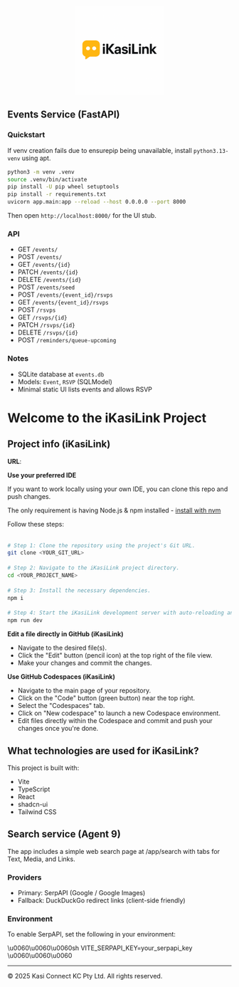 
<p align="center">
		<img src="ikasilink-logo.png" alt="iKasiLink Logo" width="200"/>
</p>

## Events Service (FastAPI)

### Quickstart

If venv creation fails due to ensurepip being unavailable, install `python3.13-venv` using apt.

```bash
python3 -m venv .venv
source .venv/bin/activate
pip install -U pip wheel setuptools
pip install -r requirements.txt
uvicorn app.main:app --reload --host 0.0.0.0 --port 8000
```

Then open `http://localhost:8000/` for the UI stub.

### API

- GET `/events/`
- POST `/events/`
- GET `/events/{id}`
- PATCH `/events/{id}`
- DELETE `/events/{id}`
- POST `/events/seed`
- POST `/events/{event_id}/rsvps`
- GET `/events/{event_id}/rsvps`
- POST `/rsvps`
- GET `/rsvps/{id}`
- PATCH `/rsvps/{id}`
- DELETE `/rsvps/{id}`
- POST `/reminders/queue-upcoming`

### Notes

- SQLite database at `events.db`
- Models: `Event`, `RSVP` (SQLModel)
- Minimal static UI lists events and allows RSVP


# Welcome to the iKasiLink Project


## Project info (iKasiLink)

**URL**: 

**Use your preferred IDE**

If you want to work locally using your own IDE, you can clone this repo and push changes.

The only requirement is having Node.js & npm installed - [install with nvm](https://github.com/nvm-sh/nvm#installing-and-updating)

Follow these steps:

```sh

# Step 1: Clone the repository using the project's Git URL.
git clone <YOUR_GIT_URL>

# Step 2: Navigate to the iKasiLink project directory.
cd <YOUR_PROJECT_NAME>

# Step 3: Install the necessary dependencies.
npm i

# Step 4: Start the iKasiLink development server with auto-reloading and an instant preview.
npm run dev
```


**Edit a file directly in GitHub (iKasiLink)**

- Navigate to the desired file(s).
- Click the "Edit" button (pencil icon) at the top right of the file view.
- Make your changes and commit the changes.


**Use GitHub Codespaces (iKasiLink)**

- Navigate to the main page of your repository.
- Click on the "Code" button (green button) near the top right.
- Select the "Codespaces" tab.
- Click on "New codespace" to launch a new Codespace environment.
- Edit files directly within the Codespace and commit and push your changes once you're done.


## What technologies are used for iKasiLink?

This project is built with:

- Vite
- TypeScript
- React
- shadcn-ui
- Tailwind CSS


## Search service (Agent 9)

The app includes a simple web search page at \/app\/search with tabs for Text, Media, and Links.

### Providers

- Primary: SerpAPI (Google \/ Google Images)
- Fallback: DuckDuckGo redirect links (client-side friendly)

### Environment

To enable SerpAPI, set the following in your environment:

\u0060\u0060\u0060sh
VITE_SERPAPI_KEY=your_serpapi_key
\u0060\u0060\u0060


---

© 2025 Kasi Connect KC Pty Ltd. All rights reserved.
